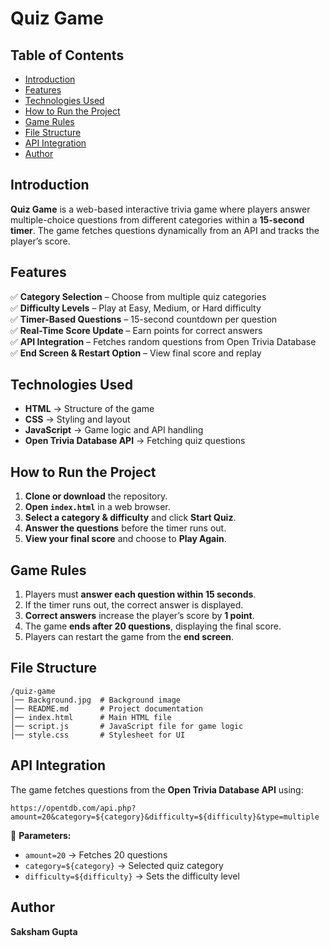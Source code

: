 # **Quiz Game**  

## **Table of Contents**  
- [Introduction](#introduction)  
- [Features](#features)  
- [Technologies Used](#technologies-used)  
- [How to Run the Project](#how-to-run-the-project)  
- [Game Rules](#game-rules)  
- [File Structure](#file-structure)  
- [API Integration](#api-integration) 
- [Author](#author)  

## **Introduction**  
**Quiz Game** is a web-based interactive trivia game where players answer multiple-choice questions from different categories within a **15-second timer**. The game fetches questions dynamically from an API and tracks the player’s score.  

## **Features**  
✅ **Category Selection** – Choose from multiple quiz categories  
✅ **Difficulty Levels** – Play at Easy, Medium, or Hard difficulty  
✅ **Timer-Based Questions** – 15-second countdown per question  
✅ **Real-Time Score Update** – Earn points for correct answers  
✅ **API Integration** – Fetches random questions from Open Trivia Database  
✅ **End Screen & Restart Option** – View final score and replay  

## **Technologies Used**  
- **HTML** → Structure of the game  
- **CSS** → Styling and layout  
- **JavaScript** → Game logic and API handling  
- **Open Trivia Database API** → Fetching quiz questions  

## **How to Run the Project**  
1. **Clone or download** the repository.
2. **Open `index.html`** in a web browser.  
3. **Select a category & difficulty** and click **Start Quiz**.  
4. **Answer the questions** before the timer runs out.  
5. **View your final score** and choose to **Play Again**.  

## **Game Rules**  
1. Players must **answer each question within 15 seconds**.  
2. If the timer runs out, the correct answer is displayed.  
3. **Correct answers** increase the player’s score by **1 point**.  
4. The game **ends after 20 questions**, displaying the final score.  
5. Players can restart the game from the **end screen**.  

## **File Structure**  
```
/quiz-game
│── Background.jpg  # Background image
│── README.md       # Project documentation
│── index.html      # Main HTML file
│── script.js       # JavaScript file for game logic
│── style.css       # Stylesheet for UI
```

## **API Integration**  
The game fetches questions from the **Open Trivia Database API** using:  

```plaintext
https://opentdb.com/api.php?amount=20&category=${category}&difficulty=${difficulty}&type=multiple
```

🔹 **Parameters:**  
- `amount=20` → Fetches 20 questions  
- `category=${category}` → Selected quiz category  
- `difficulty=${difficulty}` → Sets the difficulty level  

## **Author**  
**Saksham Gupta**  
